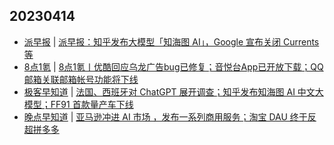 ## 20230414
- [派早报](https://sspai.com/tag/%E6%B4%BE%E6%97%A9%E6%8A%A5) | [派早报：知乎发布大模型「知海图 AI」，Google 宣布关闭 Currents 等](https://sspai.com/post/79301)
- [8点1氪](https://36kr.com/user/5652071) | [8点1氪丨优酷回应乌龙广告bug已修复；音悦台App已开放下载；QQ邮箱关联邮箱帐号功能将下线](https://36kr.com/p/2214452920808069)
- [极客早知道](https://www.geekpark.net/column/74) | [法国、西班牙对 ChatGPT 展开调查；知乎发布知海图 AI 中文大模型；FF91 首款量产车下线](https://www.geekpark.net/news/317537)
- [晚点早知道](https://www.latepost.com/news/index?proma=3) | [亚马逊冲进 AI 市场 ，发布一系列商用服务；淘宝 DAU 终于反超拼多多](https://www.latepost.com/news/dj_detail?id=1599)


